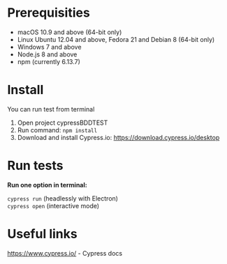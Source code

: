# Prerequisities
  
* macOS 10.9 and above (64-bit only)
* Linux Ubuntu 12.04 and above, Fedora 21 and Debian 8 (64-bit only)
* Windows 7 and above
* Node.js 8 and above
* npm (currently 6.13.7)

# Install

You can run test from terminal
1. Open project cypressBDDTEST
2. Run command: `npm install`
3. Download and install Cypress.io:
https://download.cypress.io/desktop

# Run tests

**Run one option in terminal:**

`cypress run` (headlessly with Electron)        
`cypress open` (interactive mode)
               
# Useful links

https://www.cypress.io/ - Cypress docs